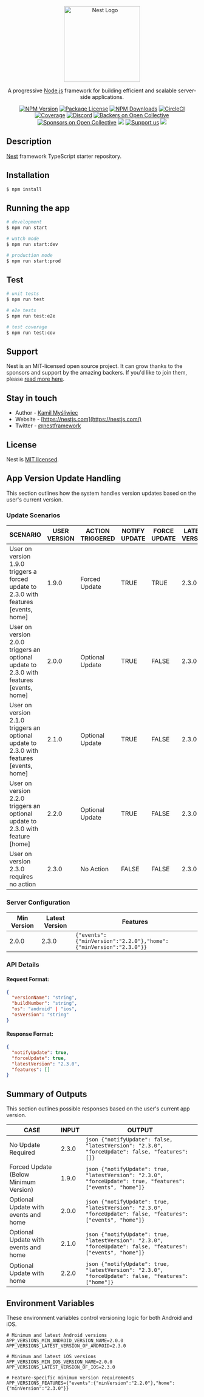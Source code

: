 <p align="center">
  <a href="http://nestjs.com/" target="blank"><img src="https://nestjs.com/img/logo-small.svg" width="200" alt="Nest Logo" /></a>
</p>

[circleci-image]: https://img.shields.io/circleci/build/github/nestjs/nest/master?token=abc123def456
[circleci-url]: https://circleci.com/gh/nestjs/nest

  <p align="center">A progressive <a href="http://nodejs.org" target="_blank">Node.js</a> framework for building efficient and scalable server-side applications.</p>
    <p align="center">
<a href="https://www.npmjs.com/~nestjscore" target="_blank"><img src="https://img.shields.io/npm/v/@nestjs/core.svg" alt="NPM Version" /></a>
<a href="https://www.npmjs.com/~nestjscore" target="_blank"><img src="https://img.shields.io/npm/l/@nestjs/core.svg" alt="Package License" /></a>
<a href="https://www.npmjs.com/~nestjscore" target="_blank"><img src="https://img.shields.io/npm/dm/@nestjs/common.svg" alt="NPM Downloads" /></a>
<a href="https://circleci.com/gh/nestjs/nest" target="_blank"><img src="https://img.shields.io/circleci/build/github/nestjs/nest/master" alt="CircleCI" /></a>
<a href="https://coveralls.io/github/nestjs/nest?branch=master" target="_blank"><img src="https://coveralls.io/repos/github/nestjs/nest/badge.svg?branch=master#9" alt="Coverage" /></a>
<a href="https://discord.gg/G7Qnnhy" target="_blank"><img src="https://img.shields.io/badge/discord-online-brightgreen.svg" alt="Discord"/></a>
<a href="https://opencollective.com/nest#backer" target="_blank"><img src="https://opencollective.com/nest/backers/badge.svg" alt="Backers on Open Collective" /></a>
<a href="https://opencollective.com/nest#sponsor" target="_blank"><img src="https://opencollective.com/nest/sponsors/badge.svg" alt="Sponsors on Open Collective" /></a>
  <a href="https://paypal.me/kamilmysliwiec" target="_blank"><img src="https://img.shields.io/badge/Donate-PayPal-ff3f59.svg"/></a>
    <a href="https://opencollective.com/nest#sponsor"  target="_blank"><img src="https://img.shields.io/badge/Support%20us-Open%20Collective-41B883.svg" alt="Support us"></a>
  <a href="https://twitter.com/nestframework" target="_blank"><img src="https://img.shields.io/twitter/follow/nestframework.svg?style=social&label=Follow"></a>
</p>
  <!--[![Backers on Open Collective](https://opencollective.com/nest/backers/badge.svg)](https://opencollective.com/nest#backer)
  [![Sponsors on Open Collective](https://opencollective.com/nest/sponsors/badge.svg)](https://opencollective.com/nest#sponsor)-->

## Description

[Nest](https://github.com/nestjs/nest) framework TypeScript starter repository.

## Installation

```bash
$ npm install
```

## Running the app

```bash
# development
$ npm run start

# watch mode
$ npm run start:dev

# production mode
$ npm run start:prod
```

## Test

```bash
# unit tests
$ npm run test

# e2e tests
$ npm run test:e2e

# test coverage
$ npm run test:cov
```

## Support

Nest is an MIT-licensed open source project. It can grow thanks to the sponsors and support by the amazing backers. If you'd like to join them, please [read more here](https://docs.nestjs.com/support).

## Stay in touch

- Author - [Kamil Myśliwiec](https://kamilmysliwiec.com)
- Website - [https://nestjs.com](https://nestjs.com/)
- Twitter - [@nestframework](https://twitter.com/nestframework)

## License

Nest is [MIT licensed](LICENSE).

## App Version Update Handling

This section outlines how the system handles version updates based on the user's current version.

### Update Scenarios

| SCENARIO | USER VERSION | ACTION TRIGGERED | NOTIFY UPDATE | FORCE UPDATE | LATEST VERSION | FEATURES |
|----------|-------------|------------------|---------------|--------------|----------------|----------|
| User on version 1.9.0 triggers a forced update to 2.3.0 with features [events, home] | 1.9.0 | Forced Update | TRUE | TRUE | 2.3.0 | [events, home] |
| User on version 2.0.0 triggers an optional update to 2.3.0 with features [events, home] | 2.0.0 | Optional Update | TRUE | FALSE | 2.3.0 | [events, home] |
| User on version 2.1.0 triggers an optional update to 2.3.0 with features [events, home] | 2.1.0 | Optional Update | TRUE | FALSE | 2.3.0 | [events, home] |
| User on version 2.2.0 triggers an optional update to 2.3.0 with feature [home] | 2.2.0 | Optional Update | TRUE | FALSE | 2.3.0 | [home] |
| User on version 2.3.0 requires no action | 2.3.0 | No Action | FALSE | FALSE | 2.3.0 | [] |

### Server Configuration

| Min Version | Latest Version | Features |
|------------|---------------|----------|
| 2.0.0 | 2.3.0 | `{"events":{"minVersion":"2.2.0"},"home":{"minVersion":"2.3.0"}}` |

### API Details

#### Request Format:
```json
{
  "versionName": "string",
  "buildNumber": "string",
  "os": "android" | "ios",
  "osVersion": "string"
}
```

#### Response Format:
```json
{
  "notifyUpdate": true,
  "forceUpdate": true,
  "latestVersion": "2.3.0",
  "features": []
}
```

## Summary of Outputs

This section outlines possible responses based on the user's current app version.

| CASE | INPUT | OUTPUT |
|------|-------|--------|
| No Update Required | 2.3.0 | ```json {"notifyUpdate": false, "latestVersion": "2.3.0", "forceUpdate": false, "features": []}``` |
| Forced Update (Below Minimum Version) | 1.9.0 | ```json {"notifyUpdate": true, "latestVersion": "2.3.0", "forceUpdate": true, "features": ["events", "home"]}``` |
| Optional Update with events and home | 2.0.0 | ```json {"notifyUpdate": true, "latestVersion": "2.3.0", "forceUpdate": false, "features": ["events", "home"]}``` |
| Optional Update with events and home | 2.1.0 | ```json {"notifyUpdate": true, "latestVersion": "2.3.0", "forceUpdate": false, "features": ["events", "home"]}``` |
| Optional Update with home | 2.2.0 | ```json {"notifyUpdate": true, "latestVersion": "2.3.0", "forceUpdate": false, "features": ["home"]}``` |

## Environment Variables

These environment variables control versioning logic for both Android and iOS.

```env
# Minimum and latest Android versions
APP_VERSIONS_MIN_ANDROID_VERSION_NAME=2.0.0
APP_VERSIONS_LATEST_VERSION_OF_ANDROID=2.3.0

# Minimum and latest iOS versions
APP_VERSIONS_MIN_IOS_VERSION_NAME=2.0.0
APP_VERSIONS_LATEST_VERSION_OF_IOS=2.3.0

# Feature-specific minimum version requirements
APP_VERSIONS_FEATURES={"events":{"minVersion":"2.2.0"},"home":{"minVersion":"2.3.0"}}
```
